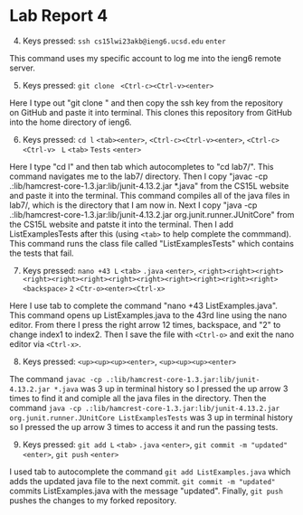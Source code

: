 # Lab Report 4  

4. Keys pressed: `ssh cs15lwi23akb@ieng6.ucsd.edu` `enter`

This command uses my specific account to log me into the ieng6 remote server.

5. Keys pressed: `git clone ` `<Ctrl-c><Ctrl-v><enter>`

Here I type out "git clone " and then copy the ssh key from the repository on GitHub and paste it into terminal. This clones this repository from GitHub into the home directory of ieng6.

6. Keys pressed: `cd l` `<tab><enter>`, `<Ctrl-c><Ctrl-v><enter>`, `<Ctrl-c><Ctrl-v>` ` L` `<tab>` `Tests` `<enter>`

Here I type "cd l" and then tab which autocompletes to "cd lab7/". This command navigates me to the lab7/ directory. Then I copy "javac -cp .:lib/hamcrest-core-1.3.jar:lib/junit-4.13.2.jar *.java" from the CS15L website and paste it into the terminal. This command compiles all of the java files in lab7/, which is the directory that I am now in. Next I copy "java -cp .:lib/hamcrest-core-1.3.jar:lib/junit-4.13.2.jar org.junit.runner.JUnitCore" from the CS15L website and patste it into the terminal. Then I add ListExamplesTests after this (using `<tab>` to help complete the commmand). This command runs the class file called "ListExamplesTests" which contains the tests that fail.
  
7. Keys pressed: `nano +43 L` `<tab>` `.java` `<enter>`, `<right><right><right><right><right><right><right><right><right><right><right><right><backspace>` `2` `<Ctr-o><enter><Ctrl-x>`

Here I use tab to complete the command "nano +43 ListExamples.java". This command opens up ListExamples.java to the 43rd line using the nano editor. From there I press the right arrow 12 times, backspace, and "2" to change index1 to index2. Then I save the file with `<Ctrl-o>` and exit the nano editor via `<Ctrl-x>`. 
  
8. Keys pressed: `<up><up><up><enter>`, `<up><up><up><enter>`
  
The command `javac -cp .:lib/hamcrest-core-1.3.jar:lib/junit-4.13.2.jar *.java` was 3 up in terminal history so I pressed the up arrow 3 times to find it and comiple all the java files in the directory. Then the command `java -cp .:lib/hamcrest-core-1.3.jar:lib/junit-4.13.2.jar org.junit.runner.JUnitCore ListExamplesTests` was 3 up in terminal history so I pressed the up arrow 3 times to access it and run the passing tests.
  
9. Keys pressed: `git add L` `<tab>` `.java` `<enter>`, `git commit -m "updated"` `<enter>`, `git push` `<enter>`
  
I used tab to autocomplete the command `git add ListExamples.java` which adds the updated java file to the next commit. `git commit -m "updated"` commits ListExamples.java with the message "updated". Finally, `git push` pushes the changes to my forked repository.
